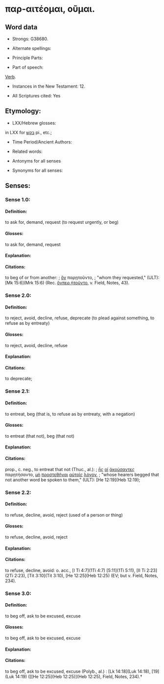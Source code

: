 # παρ-αιτέομαι, οῦμαι.

<!-- Status: S2=NeedsReview -->
<!-- Lexica used for edits: BDAG, FFM, LN, A-S -->

## Word data

* Strongs: G38680.

* Alternate spellings:



* Principle Parts: 


* Part of speech: 

[Verb](http://ugg.readthedocs.io/en/latest/verb.html).

* Instances in the New Testament: 12.

* All Scriptures cited: Yes

## Etymology: 


* LXX/Hebrew glosses: 

in LXX for [בּקשׁ](//en-uhl/H1245) pi., etc.;

* Time Period/Ancient Authors: 


* Related words: 

* Antonyms for all senses

* Synonyms for all senses: 


## Senses: 


### Sense  1.0: 

#### Definition: 

to ask for, demand, request (to request urgently, or beg)

#### Glosses: 

to ask for, demand, request 

#### Explanation: 


#### Citations: 

to beg of or from another: 
; [ὃν](../G37390/01.md) παρῃτοῦντο,
; "whom they requested," (ULT):
[Mk 15:6](Mrk 15:6) (Rec. [ὅνπερ ᾐτοῦντο](), v. Field, Notes, 43).

### Sense  2.0: 

#### Definition: 

to reject, avoid, decline, refuse, deprecate (to plead against something, to refuse as by entreaty)

#### Glosses: 

to reject, avoid, decline, refuse

#### Explanation: 


#### Citations: 

to deprecate;

### Sense  2.1: 

#### Definition: 

to entreat, beg (that is, to refuse as by entreaty, with a negation)

#### Glosses: 

to entreat (that not), beg (that not)

#### Explanation: 


#### Citations: 

prop., c. neg., to entreat that not (Thuc., al.): 
; [ἧς](../G37390/01.md) [οἱ](../G35880/01.md) [ἀκούσαντες](../G01910/01.md) παρῃτήσαντο, [μὴ](../G33610/01.md) [προστεθῆναι](../G43690/01.md) [αὐτοῖς](../G08460/01.md) [λόγον](../G30560/01.md),
; "whose hearers begged that not another word be spoken to them," (ULT):
[He 12:19](Heb 12:19);

### Sense  2.2: 

#### Definition: 

to refuse, decline, avoid, reject (used of a person or thing)

#### Glosses: 

to refuse, decline, avoid, reject

#### Explanation: 


#### Citations: 

to refuse, decline, avoid: o. acc., [I Ti 4:7](1Ti 4:7) [5:11](1Ti 5:11), [II Ti 2:23](2Ti 2:23), [Tit 3:10](Tit 3:10), [He 12:25](Heb 12:25) (EV; but v. Field, Notes, 234).

### Sense  3.0: 

#### Definition:

to beg off, ask to be excused, excuse

#### Glosses: 

to beg off, ask to be excused, excuse

#### Explanation: 


#### Citations: 

to beg off, ask to be excused, excuse (Polyb., al.) : [Lk 14:18](Luk 14:18), [19](Luk 14:19) ([[He 12:25](Heb 12:25)](Heb 12:25), Field, Notes, 234).†